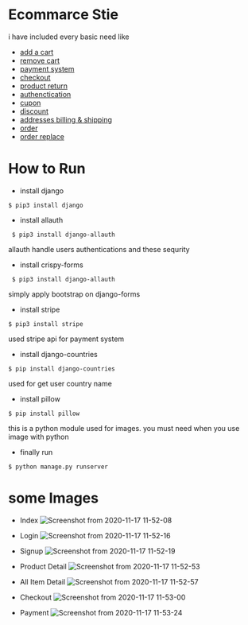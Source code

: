 # Ecommarce Stie

i have included every basic need like


- [add a cart](#add) 
- [remove cart](#remove) 
- [payment system](#payment) 
- [checkout](#checkout) 
- [product return](#product) 
- [authenctication](#authenctication) 
- [cupon](#cupon)  
- [discount](#discount)  
- [addresses billing & shipping](#addresses)  
- [order](#order)  
- [order replace](#replace)  




# How to Run 
- install django

```
$ pip3 install django
```
- install allauth  

```
 $ pip3 install django-allauth 
```
allauth handle users authentications and these sequrity 

- install crispy-forms

```
 $ pip3 install django-allauth 
```
simply apply bootstrap on django-forms

- install stripe

```
$ pip3 install stripe

```
used stripe api for payment system 

- install django-countries

```
$ pip install django-countries

```
used for get user country name

- install pillow 

```
$ pip install pillow
```
this is a python module used for images. you must need when you use image with python

- finally run 

```
$ python manage.py runserver
```




# some Images

- Index 
 ![Screenshot from 2020-11-17 11-52-08](https://user-images.githubusercontent.com/51693679/99354018-ab291300-28cb-11eb-925d-a095fa9f0f75.png)

- Login
 ![Screenshot from 2020-11-17 11-52-16](https://user-images.githubusercontent.com/51693679/99354088-c2680080-28cb-11eb-808b-af9f2ac020b3.png)

- Signup 
![Screenshot from 2020-11-17 11-52-19](https://user-images.githubusercontent.com/51693679/99354169-f04d4500-28cb-11eb-9045-315e35682bb1.png)

- Product Detail
![Screenshot from 2020-11-17 11-52-53](https://user-images.githubusercontent.com/51693679/99354208-065b0580-28cc-11eb-8b69-274dc3570e07.png)

- All Item Detail
![Screenshot from 2020-11-17 11-52-57](https://user-images.githubusercontent.com/51693679/99354244-1ffc4d00-28cc-11eb-9720-afb3b085dca9.png)

- Checkout
![Screenshot from 2020-11-17 11-53-00](https://user-images.githubusercontent.com/51693679/99354281-31455980-28cc-11eb-9e8c-e3fe7c87f79e.png)

- Payment
![Screenshot from 2020-11-17 11-53-24](https://user-images.githubusercontent.com/51693679/99354319-415d3900-28cc-11eb-8bd7-c25c70152cbc.png)









